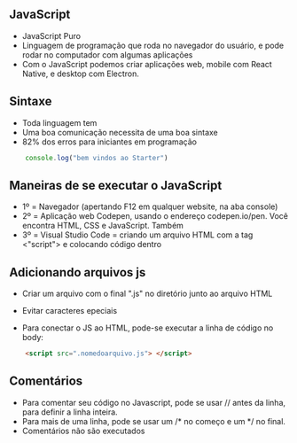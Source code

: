 ## JavaScript

* JavaScript Puro
* Linguagem de programação que roda no navegador do usuário, e pode rodar no computador com algumas aplicações
* Com o JavaScript podemos criar aplicações web, mobile com React Native, e desktop com Electron.


## Sintaxe

* Toda linguagem tem
* Uma boa comunicação necessita de uma boa sintaxe
* 82% dos erros para iniciantes em programação

```js
    console.log("bem vindos ao Starter")
```

## Maneiras de se executar o JavaScript

* 1º = Navegador (apertando F12 em qualquer website, na aba console)
* 2º = Aplicação web Codepen, usando o endereço codepen.io/pen. Você encontra HTML, CSS e JavaScript. Também
* 3º = Visual Studio Code = criando um arquivo HTML com a tag <"script"> e colocando código dentro


## Adicionando arquivos js

* Criar um arquivo com o final ".js" no diretório junto ao arquivo HTML
* Evitar caracteres epeciais

* Para conectar o JS ao HTML, pode-se executar a linha de código no body:

```html
    <script src=".nomedoarquivo.js"> </script>
```
## Comentários

* Para comentar seu código no Javascript, pode se usar // antes da linha, para definir a linha inteira.
* Para mais de uma linha, pode se usar um /* no começo e um */ no final. 
* Comentários não são executados

